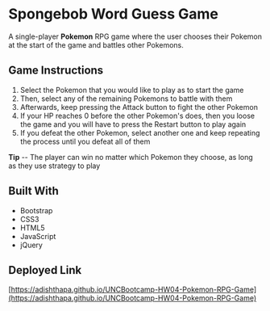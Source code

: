 # Spongebob Word Guess Game

A single-player **Pokemon** RPG game where the user chooses their Pokemon at the start of the game and battles other Pokemons.

## Game Instructions

1. Select the Pokemon that you would like to play as to start the game
2. Then, select any of the remaining Pokemons to battle with them
3. Afterwards, keep pressing the Attack button to fight the other Pokemon
4. If your HP reaches 0 before the other Pokemon's does, then you loose the game and you will have to press the Restart button to play again
5. If you defeat the other Pokemon, select another one and keep repeating the process until you defeat all of them

**Tip**
-- The player can win no matter which Pokemon they choose, as long as they use strategy to play

## Built With

- Bootstrap
- CSS3
- HTML5
- JavaScript
- jQuery

## Deployed Link

[https://adishthapa.github.io/UNCBootcamp-HW04-Pokemon-RPG-Game](https://adishthapa.github.io/UNCBootcamp-HW04-Pokemon-RPG-Game)
